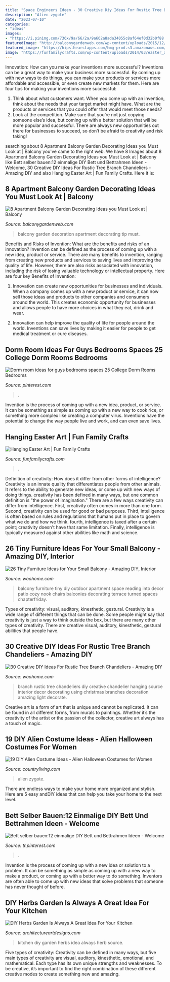 ```yaml
---
title: "Space Engineers Ideen - 30 Creative Diy Ideas For Rustic Tree Branch Chandeliers"
description: "Alien zygote"
date: "2023-07-10"
categories:
- "ideas"
images:
- "https://i.pinimg.com/736x/9a/66/2a/9a662a8ada34055c8af64ef0d32b0f88.jpg"
featuredImage: "http://balconygardenweb.com/wp-content/uploads/2015/12/balcony-garden-decoration_mini.jpg"
featured_image: "https://hips.hearstapps.com/hmg-prod.s3.amazonaws.com/images/image1-1564140299.jpeg?crop=1xw:1xh;center,top&amp;resize=480:*"
image: "https://funfamilycrafts.com/wp-content/uploads/2014/03/easter_art.jpg"
---
```



Innovation: How can you make your inventions more successful?
Inventions can be a great way to make your business more successful. By coming up with new ways to do things, you can make your products or services more affordable and accessible, or even create new markets for them. Here are four tips for making your inventions more successful:
1. Think about what customers want. When you come up with an invention, think about the needs that your target market might have. What are the products or services that you could offer that would meet those needs?
2. Look at the competition. Make sure that you’re not just copying someone else’s idea, but coming up with a better solution that will be more popular and successful. There are always new opportunities out there for businesses to succeed, so don’t be afraid to creativity and risk taking!

	

		
searching about 8 Apartment Balcony Garden Decorating Ideas you Must Look at | Balcony you've came to the right web. We have 8 Images about 8 Apartment Balcony Garden Decorating Ideas you Must Look at | Balcony like Bett selber bauen:12 einmalige DIY Bett und Bettrahmen Ideen - Welcome, 30 Creative DIY Ideas For Rustic Tree Branch Chandeliers - Amazing DIY and also Hanging Easter Art | Fun Family Crafts. Here it is:
		
    
## 8 Apartment Balcony Garden Decorating Ideas You Must Look At | Balcony

<img loading=lazy src="http://balconygardenweb.com/wp-content/uploads/2015/12/balcony-garden-decoration_mini.jpg" onerror="this.onerror=null;this.src='https://tse3.mm.bing.net/th?id=OIP.vyErwTKw9BZ3JLh36hoQzwHaLH&amp;pid=15.1';" alt="8 Apartment Balcony Garden Decorating Ideas you Must Look at | Balcony">

_Source: balconygardenweb.com_

>balcony garden decoration apartment decorating tip must. 

	

Benefits and Risks of Invention: What are the benefits and risks of an innovation?
Invention can be defined as the process of coming up with a new idea, product or service. There are many benefits to invention, ranging from creating new products and services to saving lives and improving the quality of life. However, there are also risks associated with innovation, including the risk of losing valuable technology or intellectual property. Here are four key Benefits of Invention: 
1) Innovation can create new opportunities for businesses and individuals. When a company comes up with a new product or service, it can now sell those ideas and products to other companies and consumers around the world. This creates economic opportunity for businesses and allows people to have more choices in what they eat, drink and wear. 

2) Innovation can help improve the quality of life for people around the world. Inventions can save lives by making it easier for people to get medical treatment or cure diseases.

    
## Dorm Room Ideas For Guys Bedrooms Spaces 25 College Dorm Rooms Bedrooms

<img loading=lazy src="https://i.pinimg.com/736x/9a/66/2a/9a662a8ada34055c8af64ef0d32b0f88.jpg" onerror="this.onerror=null;this.src='https://tse3.mm.bing.net/th?id=OIP.FynKu93eQ35B6J0ey0w3igHaJ3&amp;pid=15.1';" alt="Dorm room ideas for guys bedrooms spaces 25 College Dorm Rooms Bedrooms">

_Source: pinterest.com_

>. 

	

Invention is the process of coming up with a new idea, product, or service. It can be something as simple as coming up with a new way to cook rice, or something more complex like creating a computer virus. Inventions have the potential to change the way people live and work, and can even save lives.

    
## Hanging Easter Art | Fun Family Crafts

<img loading=lazy src="https://funfamilycrafts.com/wp-content/uploads/2014/03/easter_art.jpg" onerror="this.onerror=null;this.src='https://tse3.mm.bing.net/th?id=OIP.NKrgiQfin70w_bY9NPAMLAHaJ4&amp;pid=15.1';" alt="Hanging Easter Art | Fun Family Crafts">

_Source: funfamilycrafts.com_

>. 

	

Definition of creativity: How does it differ from other forms of intelligence?
Creativity is an innate quality that differentiates people from other animals. It refers to the ability to generate new ideas, or come up with new ways of doing things. creativity has been defined in many ways, but one common definition is "the power of imagination." There are a few ways creativity can differ from intelligence. First, creativity often comes in more than one form. Second, creativity can be used for good or bad purposes. Third, intelligence is often based on rules and regulations that humans put in place to govern what we do and how we think. fourth, intelligence is taxed after a certain point; creativity doesn't have that same limitation. Finally, intelligence is typically measured against other abilities like math and science.

    
## 26 Tiny Furniture Ideas For Your Small Balcony - Amazing DIY, Interior

<img loading=lazy src="http://www.woohome.com/wp-content/uploads/2016/01/tiny-balcony-furniture-4-2.jpg" onerror="this.onerror=null;this.src='https://tse4.mm.bing.net/th?id=OIP.BCTUa_-MSez0y-1KhGGlOQHaL0&amp;pid=15.1';" alt="26 Tiny Furniture Ideas for Your Small Balcony - Amazing DIY, Interior">

_Source: woohome.com_

>balcony furniture tiny diy outdoor apartment space reading into decor patio cozy nook chairs balconies decorating terrace turned spaces chapterfriday. 

	

Types of creativity: visual, auditory, kinesthetic, gestural.
Creativity is a wide range of different things that can be done. Some people might say that creativity is just a way to think outside the box, but there are many other types of creativity. There are creative visual, auditory, kinesthetic, gestural abilities that people have.

    
## 30 Creative DIY Ideas For Rustic Tree Branch Chandeliers - Amazing DIY

<img loading=lazy src="http://www.woohome.com/wp-content/uploads/2013/09/Rustic-Tree-Branch-Chandeliers-9.jpg" onerror="this.onerror=null;this.src='https://tse3.mm.bing.net/th?id=OIP.N9Kl18-1kUxB_Mk59fGshQHaJ4&amp;pid=15.1';" alt="30 Creative DIY Ideas For Rustic Tree Branch Chandeliers - Amazing DIY">

_Source: woohome.com_

>branch rustic tree chandeliers diy creative chandelier hanging source interior decor decorating using christmas branches decoration amazing light decorate. 

	

Creative art is a form of art that is unique and cannot be replicated. It can be found in all different forms, from murals to paintings. Whether it’s the creativity of the artist or the passion of the collector, creative art always has a touch of magic.

    
## 19 DIY Alien Costume Ideas - Alien Halloween Costumes For Women

<img loading=lazy src="https://hips.hearstapps.com/hmg-prod.s3.amazonaws.com/images/image1-1564140299.jpeg?crop=1xw:1xh;center,top&amp;resize=480:*" onerror="this.onerror=null;this.src='https://tse2.mm.bing.net/th?id=OIP.vS1jSSMJBG8NtUToSbcyfAHaK5&amp;pid=15.1';" alt="19 DIY Alien Costume Ideas - Alien Halloween Costumes for Women">

_Source: countryliving.com_

>alien zygote. 

	

There are endless ways to make your home more organized and stylish. Here are 5 easy andDIY ideas that can help you take your home to the next level.

    
## Bett Selber Bauen:12 Einmalige DIY Bett Und Bettrahmen Ideen - Welcome

<img loading=lazy src="https://i.pinimg.com/736x/0d/3e/08/0d3e08ff1311722ef7f847726aa61f54.jpg" onerror="this.onerror=null;this.src='https://tse4.mm.bing.net/th?id=OIP.48eibwCkbDVe7TxA5HpfHgHaIG&amp;pid=15.1';" alt="Bett selber bauen:12 einmalige DIY Bett und Bettrahmen Ideen - Welcome">

_Source: tr.pinterest.com_

>. 

	

Invention is the process of coming up with a new idea or solution to a problem. It can be something as simple as coming up with a new way to make a product, or coming up with a better way to do something. Inventors are often able to come up with new ideas that solve problems that someone has never thought of before.

    
## DIY Herbs Garden Is Always A Great Idea For Your Kitchen

<img loading=lazy src="https://www.architectureartdesigns.com/wp-content/uploads/2017/02/6-3-e1485987017198.jpg" onerror="this.onerror=null;this.src='https://tse3.mm.bing.net/th?id=OIP.WJer6sdnlceIiUW9hG9eBAHaJe&amp;pid=15.1';" alt="DIY Herbs Garden Is Always A Great Idea For Your Kitchen">

_Source: architectureartdesigns.com_

>kitchen diy garden herbs idea always herb source. 

	

Five types of creativity:
Creativity can be defined in many ways, but five main types of creativity are visual, auditory, kinesthetic, emotional, and mathematical. Each type has its own unique strengths and weaknesses. To be creative, it’s important to find the right combination of these different creative modes to create something new and amazing.

